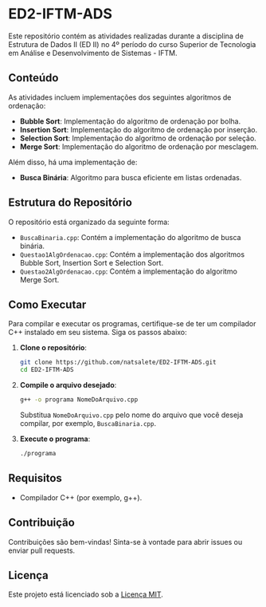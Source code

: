 # ED2-IFTM-ADS

Este repositório contém as atividades realizadas durante a disciplina de Estrutura de Dados II (ED II) no 4º período do curso Superior de Tecnologia em Análise e Desenvolvimento de Sistemas - IFTM.

## Conteúdo

As atividades incluem implementações dos seguintes algoritmos de ordenação:

- **Bubble Sort**: Implementação do algoritmo de ordenação por bolha.
- **Insertion Sort**: Implementação do algoritmo de ordenação por inserção.
- **Selection Sort**: Implementação do algoritmo de ordenação por seleção.
- **Merge Sort**: Implementação do algoritmo de ordenação por mesclagem.

Além disso, há uma implementação de:

- **Busca Binária**: Algoritmo para busca eficiente em listas ordenadas.

## Estrutura do Repositório

O repositório está organizado da seguinte forma:

- `BuscaBinaria.cpp`: Contém a implementação do algoritmo de busca binária.
- `Questao1AlgOrdenacao.cpp`: Contém a implementação dos algoritmos Bubble Sort, Insertion Sort e Selection Sort.
- `Questao2AlgOrdenacao.cpp`: Contém a implementação do algoritmo Merge Sort.

## Como Executar

Para compilar e executar os programas, certifique-se de ter um compilador C++ instalado em seu sistema. Siga os passos abaixo:

1. **Clone o repositório**:

   ```bash
   git clone https://github.com/natsalete/ED2-IFTM-ADS.git
   cd ED2-IFTM-ADS
   ```

2. **Compile o arquivo desejado**:

   ```bash
   g++ -o programa NomeDoArquivo.cpp
   ```

   Substitua `NomeDoArquivo.cpp` pelo nome do arquivo que você deseja compilar, por exemplo, `BuscaBinaria.cpp`.

3. **Execute o programa**:

   ```bash
   ./programa
   ```

## Requisitos

- Compilador C++ (por exemplo, g++).

## Contribuição

Contribuições são bem-vindas! Sinta-se à vontade para abrir issues ou enviar pull requests.

## Licença

Este projeto está licenciado sob a [Licença MIT](LICENSE).



